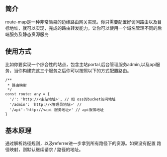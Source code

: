 ## 简介

route-map是一种非常简易的边缘路由网关实现。你只需要配置好访问路由以及目标地址，就可以实现，完成的路由转发能力，让你可以使用一个域名管理不同的后端服务及静态资源服务

## 使用方式

比如你要实现一个综合性的站点，包含主站portal,后台管理服务admin,以及api服务，当你构建完这三个服务之后你可以按照以下的方式配置路由。

```
/**
 * 路由映射
 */
const route: any = {
  '/': 'http://<主站地址>', // 如 oss的bucket访问地址
  '/admin': 'http://<管理员地址>' // 
  '/api':'http://<api 服务地址>' // api服务地址
}
```

## 基本原理

通过解析路径规则，以及referrer进一步拿到所有路径下的资源。如果没有配置 路径映射，则默认继续请求 / 路径的地址。
